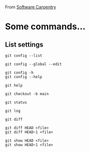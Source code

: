 From [Software Carpentry](https://swcarpentry.github.io/)

# Some commands...

## List settings
```
git config --list
```
```
git config --global --edit
```

```
git config -h
git config --help
```

```
git help
```

```
git checkout -b main
```

```
git status
```

```
git log
```

```
git diff
```

```
git diff HEAD <file>
git diff HEAD~1 <file>
```

```
git show HEAD <file>
git show HEAD~1 <file>
```